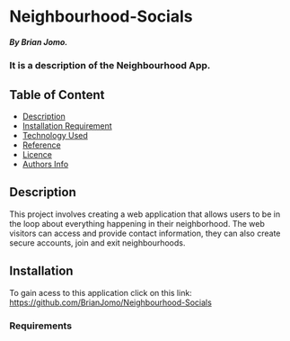 # Neighbourhood-Socials

##### By Brian Jomo.

### It is a description of the Neighbourhood App.

## Table of Content

+ [Description](#description)
+ [Installation Requirement](#Installation)
+ [Technology Used](#technology-used)
+ [Reference](#reference)
+ [Licence](#licence)
+ [Authors Info](#author-Info)

## Description

<p>This project involves creating a web application that allows users to be in the loop about everything happening in their neighborhood. The web visitors can access and provide contact information, they can also create secure accounts, join and exit neighbourhoods.</P>

## Installation

To gain acess to this application click on this link: https://github.com/BrianJomo/Neighbourhood-Socials

### Requirements
